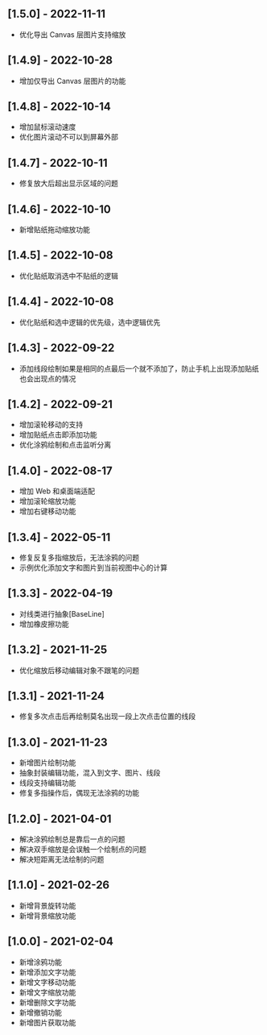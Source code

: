 ## [1.5.0] - 2022-11-11
- 优化导出 Canvas 层图片支持缩放
## [1.4.9] - 2022-10-28
- 增加仅导出 Canvas 层图片的功能
## [1.4.8] - 2022-10-14
- 增加鼠标滚动速度
- 优化图片滚动不可以到屏幕外部
## [1.4.7] - 2022-10-11
- 修复放大后超出显示区域的问题
## [1.4.6] - 2022-10-10
- 新增贴纸拖动缩放功能
## [1.4.5] - 2022-10-08
- 优化贴纸取消选中不贴纸的逻辑
## [1.4.4] - 2022-10-08
- 优化贴纸和选中逻辑的优先级，选中逻辑优先
## [1.4.3] - 2022-09-22
- 添加线段绘制如果是相同的点最后一个就不添加了，防止手机上出现添加贴纸也会出现点的情况
## [1.4.2] - 2022-09-21
- 增加滚轮移动的支持
- 增加贴纸点击即添加功能
- 优化涂鸦绘制和点击监听分离
## [1.4.0] - 2022-08-17
- 增加 Web 和桌面端适配
- 增加滚轮缩放功能
- 增加右键移动功能

## [1.3.4] - 2022-05-11
- 修复反复多指缩放后，无法涂鸦的问题
- 示例优化添加文字和图片到当前视图中心的计算

## [1.3.3] - 2022-04-19
- 对线类进行抽象[BaseLine]
- 增加橡皮擦功能

## [1.3.2] - 2021-11-25
- 优化缩放后移动编辑对象不跟笔的问题

## [1.3.1] - 2021-11-24
- 修复多次点击后再绘制莫名出现一段上次点击位置的线段

## [1.3.0] - 2021-11-23
- 新增图片绘制功能
- 抽象封装编辑功能，混入到文字、图片、线段
- 线段支持编辑功能
- 修复多指操作后，偶现无法涂鸦的功能

## [1.2.0] - 2021-04-01
- 解决涂鸦绘制总是靠后一点的问题
- 解决双手缩放是会误触一个绘制点的问题
- 解决短距离无法绘制的问题

## [1.1.0] - 2021-02-26
- 新增背景旋转功能
- 新增背景缩放功能

## [1.0.0] - 2021-02-04
- 新增涂鸦功能
- 新增添加文字功能
- 新增文字移动功能
- 新增文字缩放功能
- 新增删除文字功能
- 新增撤销功能
- 新增图片获取功能
